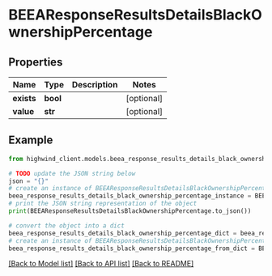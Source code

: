 # BEEAResponseResultsDetailsBlackOwnershipPercentage


## Properties

Name | Type | Description | Notes
------------ | ------------- | ------------- | -------------
**exists** | **bool** |  | [optional] 
**value** | **str** |  | [optional] 

## Example

```python
from highwind_client.models.beea_response_results_details_black_ownership_percentage import BEEAResponseResultsDetailsBlackOwnershipPercentage

# TODO update the JSON string below
json = "{}"
# create an instance of BEEAResponseResultsDetailsBlackOwnershipPercentage from a JSON string
beea_response_results_details_black_ownership_percentage_instance = BEEAResponseResultsDetailsBlackOwnershipPercentage.from_json(json)
# print the JSON string representation of the object
print(BEEAResponseResultsDetailsBlackOwnershipPercentage.to_json())

# convert the object into a dict
beea_response_results_details_black_ownership_percentage_dict = beea_response_results_details_black_ownership_percentage_instance.to_dict()
# create an instance of BEEAResponseResultsDetailsBlackOwnershipPercentage from a dict
beea_response_results_details_black_ownership_percentage_from_dict = BEEAResponseResultsDetailsBlackOwnershipPercentage.from_dict(beea_response_results_details_black_ownership_percentage_dict)
```
[[Back to Model list]](../README.md#documentation-for-models) [[Back to API list]](../README.md#documentation-for-api-endpoints) [[Back to README]](../README.md)


